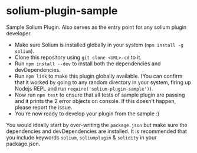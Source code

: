 # solium-plugin-sample
Sample Solium Plugin. Also serves as the entry point for any solium plugin developer.

- Make sure Solium is installed globally in your system (`npm install -g solium`).
- Clone this repository using `git clone <URL>`. `cd` to it.
- Run `npm install --dev` to install both the dependencies and devDependencies.
- Run `npm link` to make this plugin globally available. (You can confirm that it worked by going to any random directory in your system, firing up Nodejs REPL and run `require('solium-plugin-sample')`).
- Now run `npm test` to ensure that all tests of sample plugin are passing and it prints the 2 error objects on console. If this doesn't happen, please report the issue.
- You're now ready to develop your plugin from the sample :)


You would ideally start by over-writing the `package.json` but make sure the dependencies and devDependencies are installed.
It is recommended that you include keywords `solium`, `soliumplugin` & `solidity` in your package.json.
